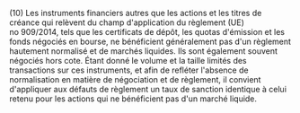 (10) Les instruments financiers autres que les actions et les titres de créance qui relèvent du champ d'application du règlement (UE) no 909/2014, tels que les certificats de dépôt, les quotas d'émission et les fonds négociés en bourse, ne bénéficient généralement pas d'un règlement hautement normalisé et de marchés liquides. Ils sont également souvent négociés hors cote. Étant donné le volume et la taille limités des transactions sur ces instruments, et afin de refléter l'absence de normalisation en matière de négociation et de règlement, il convient d'appliquer aux défauts de règlement un taux de sanction identique à celui retenu pour les actions qui ne bénéficient pas d'un marché liquide.